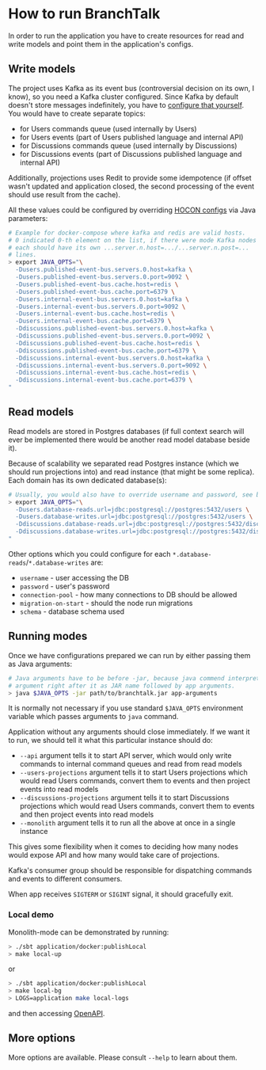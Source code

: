 # How to run BranchTalk

In order to run the application you have to create resources for read and write
models and point them in the application's configs.

## Write models

The project uses Kafka as its event bus (controversial decision on its own,
I know), so you need a Kafka cluster configured. Since Kafka by default doesn't
store messages indefinitely, you have to
[configure that yourself](https://www.confluent.io/blog/okay-store-data-apache-kafka/).
You would have to create separate topics:

 * for Users commands queue (used internally by Users)
 * for Users events (part of Users published language and internal API)
 * for Discussions commands queue (used internally by Discussions)
 * for Discussions events (part of Discussions published language and internal API)

Additionally, projections uses Redit to provide some idempotence (if offset wasn't
updated and application closed, the second processing of the event should use result
from the cache).

All these values could be configured by overriding
[HOCON configs](https://github.com/lightbend/config) via Java parameters:

```bash
# Example for docker-compose where kafka and redis are valid hosts.
# 0 indicated 0-th element on the list, if there were mode Kafka nodes
# each should have its own ...server.n.host=.../...server.n.post=...
# lines.
> export JAVA_OPTS="\
  -Dusers.published-event-bus.servers.0.host=kafka \
  -Dusers.published-event-bus.servers.0.port=9092 \
  -Dusers.published-event-bus.cache.host=redis \
  -Dusers.published-event-bus.cache.port=6379 \
  -Dusers.internal-event-bus.servers.0.host=kafka \
  -Dusers.internal-event-bus.servers.0.port=9092 \
  -Dusers.internal-event-bus.cache.host=redis \
  -Dusers.internal-event-bus.cache.port=6379 \
  -Ddiscussions.published-event-bus.servers.0.host=kafka \
  -Ddiscussions.published-event-bus.servers.0.port=9092 \
  -Ddiscussions.published-event-bus.cache.host=redis \
  -Ddiscussions.published-event-bus.cache.port=6379 \
  -Ddiscussions.internal-event-bus.servers.0.host=kafka \
  -Ddiscussions.internal-event-bus.servers.0.port=9092 \
  -Ddiscussions.internal-event-bus.cache.host=redis \
  -Ddiscussions.internal-event-bus.cache.port=6379 \
"
```

## Read models

Read models are stored in Postgres databases (if full context search will
ever be implemented there would be another read model database beside it).

Because of scalability we separated read Postgres instance (which we should
run projections into) and read instance (that might be some replica). Each
domain has its own dedicated database(s):

```bash
# Usually, you would also have to override username and password, see below.
> export JAVA_OPTS="\
  -Dusers.database-reads.url=jdbc:postgresql://postgres:5432/users \
  -Dusers.database-writes.url=jdbc:postgresql://postgres:5432/users \
  -Ddiscussions.database-reads.url=jdbc:postgresql://postgres:5432/discussions \
  -Ddiscussions.database-writes.url=jdbc:postgresql://postgres:5432/discussions \
"
```

Other options which you could configure for each
`*.database-reads`/`*.database-writes` are:

 * `username` - user accessing the DB
 * `password` - user's password
 * `connection-pool` - how many connections to DB should be allowed
 * `migration-on-start` - should the node run migrations
 * `schema` - database schema used

## Running modes

Once we have configurations prepared we can run by either passing them as Java
arguments:

```bash
# Java arguments have to be before -jar, because java commend interprets
# argument right after it as JAR name followed by app arguments.
> java $JAVA_OPTS -jar path/to/branchtalk.jar app-arguments
```

It is normally not necessary if you use standard `$JAVA_OPTS` environment
variable which passes arguments to `java` command.

Application without any arguments should close immediately. If we want it to
run, we should tell it what this particular instance should do:

 * `--api` argument tells it to start API server, which would only write
   commands to internal command queues and read from read models
 * `--users-projections` argument tells it to start Users projections which
   would read Users commands, convert them to events and then project events
   into read models
 * `--discussions-projections` argument tells it to start Discussions
   projections which would read Users commands, convert them to events and
   then project events into read models
 * `--monolith` argument tells it to run all the above at once in a
   single instance

This gives some flexibility when it comes to deciding how many nodes would
expose API and how many would take care of projections.

Kafka's consumer group should be responsible for dispatching commands and
events to different consumers.

When app receives `SIGTERM` or `SIGINT` signal, it should gracefully exit.

### Local demo

Monolith-mode can be demonstrated by running:

```bash
> ./sbt application/docker:publishLocal
> make local-up
```
or
```bash
> ./sbt application/docker:publishLocal
> make local-bg
> LOGS=application make local-logs
```
and then accessing
[OpenAPI](http://localhost:8080/docs/index.html?url=/docs/swagger.json).

## More options

More options are available. Please consult `--help` to learn about them.
